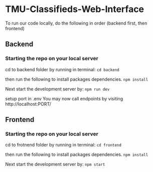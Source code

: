 # TMU-Classifieds-Web-Interface

To run our code locally, do the following in order (backend first, then frontend)

## Backend
### Starting the repo on your local server
cd to backend folder by running in terminal:
`cd backend`

then run the following to install packages dependencies.
`npm install`

Next start the development server by:
`npm run dev`

setup port in .env
You may now call endpoints by visiting http://localhost:PORT/

## Frontend
### Starting the repo on your local server
cd to frotnend folder by running in terminal:
`cd frontend`

then run the following to install packages dependencies.
`npm install`

Next start the development server by:
`npm start`
